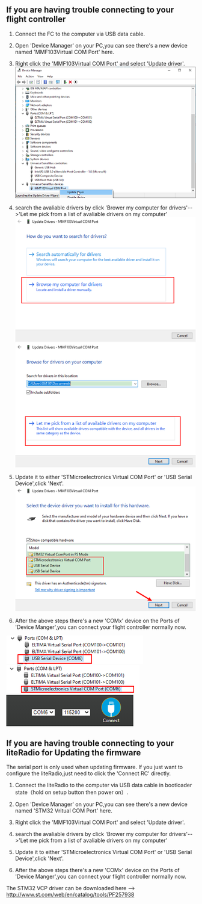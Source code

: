 ## If you are having trouble connecting to your flight controller
1. Connect the FC to the computer via USB data cable.

2. Open 'Device Manager' on your PC,you can see there's a new device named 'MMF103Virtual COM Port' here.

3. Right click the 'MMF103Virtual COM Port' and select 'Update driver'.
 ![updateDriver1](https://github.com/BETAFPV/BETAFPV_Configurator/blob/master/docs/image/updateVCP/updateDriver1.png)

4. search the avaliable drivers by click 'Brower my computer for drivers'-->'Let me pick from a list of avaliable drivers on my computer'
![updateDriver2](https://github.com/BETAFPV/BETAFPV_Configurator/blob/master/docs/image/updateVCP/updateDriver2.png)
![updateDriver3](https://github.com/BETAFPV/BETAFPV_Configurator/blob/master/docs/image/updateVCP/updateDriver3.png)

5. Update it to either 'STMicroelectronics Virtual COM Port' or 'USB Serial Device',click 'Next'.
![updateDriver4](https://github.com/BETAFPV/BETAFPV_Configurator/blob/master/docs/image/updateVCP/updateDriver4.png)

6. After the above steps there's a new 'COMx' device on the Ports of 'Device Manger',you can connect your flight controller normally now.

![USBSerialPort](https://github.com/BETAFPV/BETAFPV_Configurator/blob/master/docs/image/updateVCP/USBSerialPort.png)
![stmVCP](https://github.com/BETAFPV/BETAFPV_Configurator/blob/master/docs/image/updateVCP/stmVCP.png)
![CorrectSerialPort](https://github.com/BETAFPV/BETAFPV_Configurator/blob/master/docs/image/updateVCP/CorrectSerialPort.png)



## If you are having trouble connecting to your liteRadio for Updating the firmware
The serial port is only used when updating firmware. If you just want to configure the liteRadio,just need to click the 'Connect RC' directly.

1. Connect the liteRadio to the computer via USB data cable in bootloader state（hold on setup button then power on）.

2. Open 'Device Manager' on your PC,you can see there's a new device named 'STM32 Vritual COM Port' here.

3. Right click the 'MMF103Virtual COM Port' and select 'Update driver'.


4. search the avaliable drivers by click 'Brower my computer for drivers'-->'Let me pick from a list of avaliable drivers on my computer'


5. Update it to either 'STMicroelectronics Virtual COM Port' or 'USB Serial Device',click 'Next'.


6. After the above steps there's a new 'COMx' device on the Ports of 'Device Manger',you can connect your flight controller normally now.



The STM32 VCP driver can be downloaded here --> http://www.st.com/web/en/catalog/tools/PF257938
